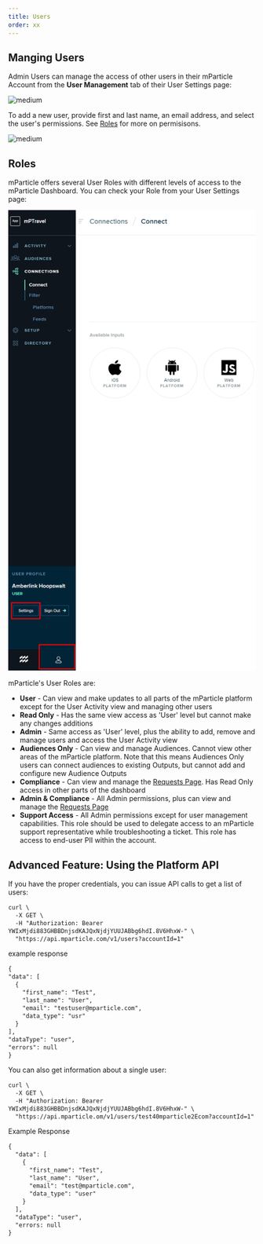 ```yaml
---
title: Users
order: xx
---
```


## Manging Users

Admin Users can manage the access of other users in their mParticle Account from the **User Management** tab of their User Settings page:

![medium](Platform-Update-Manage-Users-042019.png)

To add a new user, provide first and last name, an email address, and select the user's permissions. See [Roles](#roles) for more on permisisons.

![medium](Platform-Update-Manage-Users-New-User-042019.png)


## Roles

mParticle offers several User Roles with different levels of access to the mParticle Dashboard. You can check your Role from your User Settings page:

![medium](Platform-Update-Mange-Users-User-Settings-042019.png)

mParticle's User Roles are:

* **User** - Can view and make updates to all parts of the mParticle platform except for the User Activity view and managing other users
* **Read Only** - Has the same view access as 'User' level but cannot make any changes additions
* **Admin** - Same access as 'User' level, plus the ability to add, remove and manage users and access the User Activity view
* **Audiences Only** - Can view and manage Audiences. Cannot view other areas of the mParticle platform. Note that this means Audiences Only users can connect audiences to existing Outputs, but cannot add and configure new Audience Outputs
* **Compliance** - Can view and manage the [Requests Page](/guides/data-subject-requests/#managing-data-subject-requests-in-the-mparticle-dashboard). Has Read Only access in other parts of the dashboard
* **Admin & Compliance** - All Admin permissions, plus can view and manage the [Requests Page](/guides/data-subject-requests/#managing-data-subject-requests-in-the-mparticle-dashboard)
* **Support Access** - All Admin permissions except for user management capabilities.  This role should be used to delegate access to an mParticle support representative while troubleshooting a ticket.  This role has access to end-user PII within the account.

## Advanced Feature: Using the Platform API

If you have the proper credentials, you can issue API calls to get a list of users:

```
curl \
  -X GET \
  -H "Authorization: Bearer YWIxMjdi883GHBBDnjsdKAJQxNjdjYUUJABbg6hdI.8V6HhxW-" \
  "https://api.mparticle.com/v1/users?accountId=1"
  ```
  
  example response
  
  ```
  {
  "data": [
    {
      "first_name": "Test",
      "last_name": "User",
      "email": "testuser@mparticle.com",
      "data_type": "usr"
    }
  ],
  "dataType": "user",
  "errors": null
}
```

You can also get information about a single user:

```
curl \
  -X GET \
  -H "Authorization: Bearer YWIxMjdi883GHBBDnjsdKAJQxNjdjYUUJABbg6hdI.8V6HhxW-" \
  "https://api.mparticle.om/v1/users/test40mparticle2Ecom?accountId=1"
```

Example Response

```
{
  "data": [
    {
      "first_name": "Test",
      "last_name": "User",
      "email": "test@mparticle.com",
      "data_type": "user"
    }
  ],
  "dataType": "user",
  "errors: null
}
```
